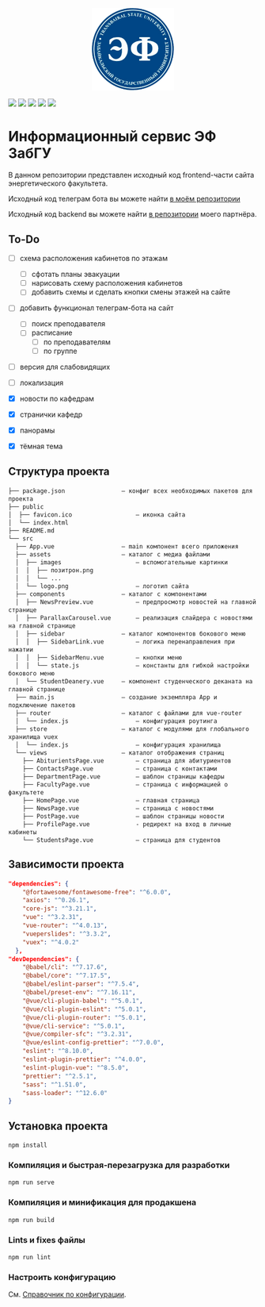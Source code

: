 <p align="center" width="100%">
    <img width="33%" src="./src/assets/logo.png"> 
</p>

![](https://img.shields.io/npm/v/npm)
![](https://img.shields.io/github/languages/code-size/LevasyukDY/EnergyFacultyWebsite) 
![](https://img.shields.io/github/commit-activity/w/LevasyukDY/EnergyFacultyWebsite)
![](https://img.shields.io/github/last-commit/LevasyukDY/EnergyFacultyWebsite)
![](https://img.shields.io/badge/partner-github.com%2FTseplyaevAF-red)


# Информационный сервис ЭФ ЗабГУ

В данном репозитории представлен исходный код frontend-части сайта энергетического факультета.

Исходный код телеграм бота вы можете найти [в моём репозитории](https://github.com/LevasyukDY/EnergyFacultyTelegramBot)

Исходный код backend вы можете найти [в репозитории](https://github.com/TseplyaevAF/energy_faculty) моего партнёра.

## To-Do

- [ ] схема расположения кабинетов по этажам
  - [ ] сфотать планы эвакуации
  - [ ] нарисовать схему расположения кабинетов
  - [ ] добавить схемы и сделать кнопки смены этажей на сайте
- [ ] добавить функционал телеграм-бота на сайт
  - [ ] поиск преподавателя
  - [ ] расписание
    - [ ] по преподавателям
    - [ ] по группе
- [ ] версия для слабовидящих
- [ ] локализация
- [x] новости по кафедрам
- [x] странички кафедр
- [x] панорамы
- [x] тёмная тема


## Структура проекта

```
├── package.json                – конфиг всех необходимых пакетов для проекта
├── public
│  ├── favicon.ico                  – иконка сайта
│  └── index.html
├── README.md
└── src
  ├── App.vue                   – main компонент всего приложения
  ├── assets                    – каталог с медиа файлами
  │  ├── images                     – вспомогательные картинки
  │  │  ├── позитрон.png
  │  │  └── ...
  │  └── logo.png                   – логотип сайта
  ├── components                – каталог с компонентами
  │  ├── NewsPreview.vue            – предпросмотр новостей на главной странице
  │  ├── ParallaxCarousel.vue       – реализация слайдера с новостями на главной странице
  │  ├── sidebar                – каталог компонентов бокового меню
  │  │  ├── SidebarLink.vue         – логика перенаправления при нажатии
  │  │  ├── SidebarMenu.vue         – кнопки меню
  │  │  └── state.js                – константы для гибкой настройки бокового меню
  │  └── StudentDeanery.vue     – компонент студенческого деканата на главной странице
  ├── main.js                   – создание экземпляра App и подключение пакетов
  ├── router                    – каталог с файлами для vue-router
  │  └── index.js                   – конфигурация роутинга
  ├── store                     – каталог с модулями для глобального хранилища vuex
  │  └── index.js                   – конфигурация хранилища
  └── views                     – каталог отображения страниц
    ├── AbiturientsPage.vue         – страница для абитуриентов
    ├── ContactsPage.vue            – страница с контактами
    ├── DepartmentPage.vue          – шаблон страницы кафедры
    ├── FacultyPage.vue             – страница с информацией о факультете
    ├── HomePage.vue                – главная страница
    ├── NewsPage.vue                – страница с новостями
    ├── PostPage.vue                – шаблон страницы новости
    ├── ProfilePage.vue             - редирект на вход в личные кабинеты
    └── StudentsPage.vue            – страница для студентов
```

## Зависимости проекта
```json
"dependencies": {
    "@fortawesome/fontawesome-free": "^6.0.0",
    "axios": "^0.26.1",
    "core-js": "^3.21.1",
    "vue": "^3.2.31",
    "vue-router": "^4.0.13",
    "vueperslides": "^3.3.2",
    "vuex": "^4.0.2"
  },
"devDependencies": {
    "@babel/cli": "^7.17.6",
    "@babel/core": "^7.17.5",
    "@babel/eslint-parser": "^7.5.4",
    "@babel/preset-env": "^7.16.11",
    "@vue/cli-plugin-babel": "^5.0.1",
    "@vue/cli-plugin-eslint": "^5.0.1",
    "@vue/cli-plugin-router": "^5.0.1",
    "@vue/cli-service": "^5.0.1",
    "@vue/compiler-sfc": "^3.2.31",
    "@vue/eslint-config-prettier": "^7.0.0",
    "eslint": "^8.10.0",
    "eslint-plugin-prettier": "^4.0.0",
    "eslint-plugin-vue": "^8.5.0",
    "prettier": "^2.5.1",
    "sass": "^1.51.0",
    "sass-loader": "^12.6.0"
}
```

## Установка проекта
```
npm install
```

### Компиляция и быстрая-перезагрузка для разработки
```
npm run serve
```

### Компиляция и минификация для продакшена
```
npm run build
```

### Lints и fixes файлы
```
npm run lint
```

### Настроить конфигурацию
См. [Справочник по конфигурации](https://cli.vuejs.org/config/).

